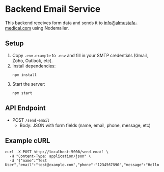 # Backend Email Service

This backend receives form data and sends it to info@almustafa-medical.com using Nodemailer.

## Setup

1. Copy `.env.example` to `.env` and fill in your SMTP credentials (Gmail, Zoho, Outlook, etc).
2. Install dependencies:
   ```
   npm install
   ```
3. Start the server:
   ```
   npm start
   ```

## API Endpoint
- POST `/send-email`
  - Body: JSON with form fields (name, email, phone, message, etc)

## Example cURL
```
curl -X POST http://localhost:5000/send-email \
  -H "Content-Type: application/json" \
  -d '{"name":"Test User","email":"test@example.com","phone":"1234567890","message":"Hello!"}'
``` 